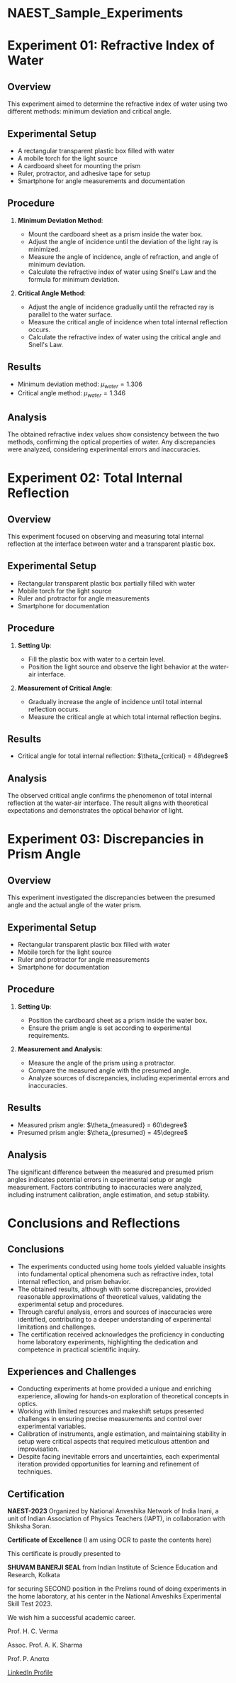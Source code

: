 # NAEST_Sample_Experiments
# Experiment 01: Refractive Index of Water

## Overview

This experiment aimed to determine the refractive index of water using two different methods: minimum deviation and critical angle.

## Experimental Setup

- A rectangular transparent plastic box filled with water
- A mobile torch for the light source
- A cardboard sheet for mounting the prism
- Ruler, protractor, and adhesive tape for setup
- Smartphone for angle measurements and documentation

## Procedure

1. **Minimum Deviation Method**:
   - Mount the cardboard sheet as a prism inside the water box.
   - Adjust the angle of incidence until the deviation of the light ray is minimized.
   - Measure the angle of incidence, angle of refraction, and angle of minimum deviation.
   - Calculate the refractive index of water using Snell's Law and the formula for minimum deviation.

2. **Critical Angle Method**:
   - Adjust the angle of incidence gradually until the refracted ray is parallel to the water surface.
   - Measure the critical angle of incidence when total internal reflection occurs.
   - Calculate the refractive index of water using the critical angle and Snell's Law.

## Results

- Minimum deviation method: $\mu_{water} = 1.306$
- Critical angle method: $\mu_{water} = 1.346$

## Analysis

The obtained refractive index values show consistency between the two methods, confirming the optical properties of water. Any discrepancies were analyzed, considering experimental errors and inaccuracies.

# Experiment 02: Total Internal Reflection

## Overview

This experiment focused on observing and measuring total internal reflection at the interface between water and a transparent plastic box.

## Experimental Setup

- Rectangular transparent plastic box partially filled with water
- Mobile torch for the light source
- Ruler and protractor for angle measurements
- Smartphone for documentation

## Procedure

1. **Setting Up**:
   - Fill the plastic box with water to a certain level.
   - Position the light source and observe the light behavior at the water-air interface.

2. **Measurement of Critical Angle**:
   - Gradually increase the angle of incidence until total internal reflection occurs.
   - Measure the critical angle at which total internal reflection begins.

## Results

- Critical angle for total internal reflection: $\theta_{critical} = 48\degree$

## Analysis

The observed critical angle confirms the phenomenon of total internal reflection at the water-air interface. The result aligns with theoretical expectations and demonstrates the optical behavior of light.

# Experiment 03: Discrepancies in Prism Angle

## Overview

This experiment investigated the discrepancies between the presumed angle and the actual angle of the water prism.

## Experimental Setup

- Rectangular transparent plastic box filled with water
- Mobile torch for the light source
- Ruler and protractor for angle measurements
- Smartphone for documentation

## Procedure

1. **Setting Up**:
   - Position the cardboard sheet as a prism inside the water box.
   - Ensure the prism angle is set according to experimental requirements.

2. **Measurement and Analysis**:
   - Measure the angle of the prism using a protractor.
   - Compare the measured angle with the presumed angle.
   - Analyze sources of discrepancies, including experimental errors and inaccuracies.

## Results

- Measured prism angle: $\theta_{measured} = 60\degree$
- Presumed prism angle: $\theta_{presumed} = 45\degree$

## Analysis

The significant difference between the measured and presumed prism angles indicates potential errors in experimental setup or angle measurement. Factors contributing to inaccuracies were analyzed, including instrument calibration, angle estimation, and setup stability.

# Conclusions and Reflections

## Conclusions

- The experiments conducted using home tools yielded valuable insights into fundamental optical phenomena such as refractive index, total internal reflection, and prism behavior.
- The obtained results, although with some discrepancies, provided reasonable approximations of theoretical values, validating the experimental setup and procedures.
- Through careful analysis, errors and sources of inaccuracies were identified, contributing to a deeper understanding of experimental limitations and challenges.
- The certification received acknowledges the proficiency in conducting home laboratory experiments, highlighting the dedication and competence in practical scientific inquiry.

## Experiences and Challenges

- Conducting experiments at home provided a unique and enriching experience, allowing for hands-on exploration of theoretical concepts in optics.
- Working with limited resources and makeshift setups presented challenges in ensuring precise measurements and control over experimental variables.
- Calibration of instruments, angle estimation, and maintaining stability in setup were critical aspects that required meticulous attention and improvisation.
- Despite facing inevitable errors and uncertainties, each experimental iteration provided opportunities for learning and refinement of techniques.

## Certification

**NAEST-2023**
Organized by National Anveshika Network of India Inani, a unit of Indian Association of Physics Teachers (IAPT), in collaboration with Shiksha Soran.

**Certificate of Excellence** (I am using OCR to paste the contents here)

This certificate is proudly presented to

**SHUVAM BANERJI SEAL** from Indian Institute of Science Education and Research, Kolkata

for securing SECOND position in the Prelims round of doing experiments in the home laboratory, at his center in the National Anveshiks Experimental Skill Test 2023.

We wish him a successful academic career.

Prof. H. C. Verma

Assoc. Prof. A. K. Sharma

Prof. P. Anατα

[LinkedIn Profile](https://www.linkedin.com/in/mastersbs/)
